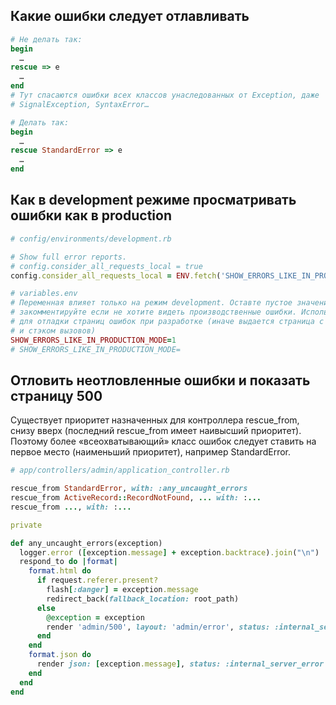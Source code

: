 ## Какие ошибки следует отлавливать

```rb
# Не делать так:
begin
  …
rescue => e
  …
end
# Тут спасаются ошибки всех классов унаследованных от Exception, даже
# SignalException, SyntaxError…

# Делать так:
begin
  …
rescue StandardError => e
  …
end
```


## Как в development режиме просматривать ошибки как в production

```rb
# config/environments/development.rb

# Show full error reports.
# config.consider_all_requests_local = true
config.consider_all_requests_local = ENV.fetch('SHOW_ERRORS_LIKE_IN_PRODUCTION_MODE'){nil}.present? ? false : true

# variables.env
# Переменная влияет только на режим development. Оставте пустое значение или
# закомментируйте если не хотите видеть производственные ошибки. Используется
# для отладки страниц ошибок при разработке (иначе выдается страница с ошибкой
# и стэком вызовов)
SHOW_ERRORS_LIKE_IN_PRODUCTION_MODE=1
# SHOW_ERRORS_LIKE_IN_PRODUCTION_MODE=
```


## Отловить неотловленные ошибки и показать страницу 500

Существует приоритет назначенных для контроллера rescue_from, снизу вверх
(последний rescue_from имеет наивысший приоритет). Поэтому
более «всеохватывающий»  класс ошибок следует ставить на первое место
(наименьший приоритет), например StandardError.

```rb
# app/controllers/admin/application_controller.rb

rescue_from StandardError, with: :any_uncaught_errors
rescue_from ActiveRecord::RecordNotFound, ... with: :...
rescue_from ..., with: :...

private

def any_uncaught_errors(exception)
  logger.error ([exception.message] + exception.backtrace).join("\n")
  respond_to do |format|
    format.html do
      if request.referer.present?
        flash[:danger] = exception.message
        redirect_back(fallback_location: root_path)
      else
        @exception = exception
        render 'admin/500', layout: 'admin/error', status: :internal_server_error and return
      end
    end
    format.json do
      render json: [exception.message], status: :internal_server_error
    end
  end
end

```
